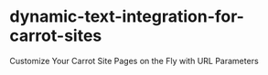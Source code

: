 # dynamic-text-integration-for-carrot-sites
Customize Your Carrot Site Pages on the Fly with URL Parameters
